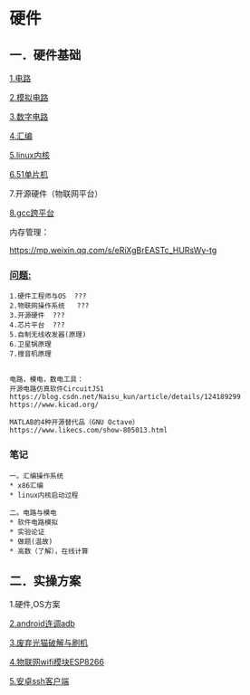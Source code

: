 # 硬件

## 一．硬件基础
[1.电路](circuit/index.md)

[2.模拟电路](simulation/index.md)

[3.数字电路](digital/index.md)

[4.汇编](assembly/index.md)

[5.linux内核](linux-kernel/index.md)

[6.51单片机](51chip/index.md)

7.开源硬件（物联网平台）

[8.gcc跨平台](gcc/index.md)



内存管理：

https://mp.weixin.qq.com/s/eRiXgBrEASTc_HURsWy-tg

### [问题:](question/index.md)

```
1.硬件工程师与OS	???
2.物联网操作系统	???
3.开源硬件  ???
4.芯片平台	???
5.自制无线收发器(原理)
6.卫星锅原理
7.搜音机原理


电路，模电，数电工具：
开源电路仿真软件CircuitJS1
https://blog.csdn.net/Naisu_kun/article/details/124189299
https://www.kicad.org/

MATLAB的4种开源替代品（GNU Octave）
https://www.likecs.com/show-805013.html
```
### 笔记

```
一。汇编操作系统
* x86汇编
* linux内核启动过程

二。电路与模电
* 软件电路模拟
* 实验论证
* 做题(温故)
* 高数（了解），在线计算
```
## 二．实操方案

1.硬件,OS方案

[2.android连调adb](plan/android-adb.md)

[3.废弃光猫破解与刷机](plan/light-cat.md)

[4.物联网wifi模块ESP8266](plan/wifi-ESP8266.md)

[5.安卓ssh客户端](https://github.com/connectbot/connectbot)




